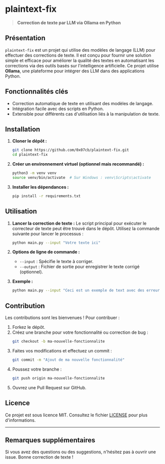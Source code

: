 # plaintext-fix
> **Correction de texte par LLM via Ollama en Python**

## Présentation

`plaintext-fix` est un projet qui utilise des modèles de langage (LLM) pour effectuer des corrections de texte. Il est conçu pour fournir une solution simple et efficace pour améliorer la qualité des textes en automatisant les corrections via des outils basés sur l'intelligence artificielle. Ce projet utilise **Ollama**, une plateforme pour intégrer des LLM dans des applications Python.

## Fonctionnalités clés

- Correction automatique de texte en utilisant des modèles de langage.
- Intégration facile avec des scripts en Python.
- Extensible pour différents cas d'utilisation liés à la manipulation de texte.

## Installation

1. **Cloner le dépôt :**
   ```bash
   git clone https://github.com/0x07cb/plaintext-fix.git
   cd plaintext-fix
   ```

2. **Créer un environnement virtuel (optionnel mais recommandé) :**
   ```bash
   python3 -m venv venv
   source venv/bin/activate  # Sur Windows : venv\Scripts\activate
   ```

3. **Installer les dépendances :**
   ```bash
   pip install -r requirements.txt
   ```

## Utilisation

1. **Lancer la correction de texte :**
   Le script principal pour exécuter le correcteur de texte peut être trouvé dans le dépôt. Utilisez la commande suivante pour lancer le processus :
   ```bash
   python main.py --input "Votre texte ici"
   ```

2. **Options de ligne de commande :**
   - `--input` : Spécifie le texte à corriger.
   - `--output` : Fichier de sortie pour enregistrer le texte corrigé (optionnel).

3. **Exemple :**
   ```bash
   python main.py --input "Ceci est un exemple de text avec des erreurs." --output corrected_text.txt
   ```

## Contribution

Les contributions sont les bienvenues ! Pour contribuer :

1. Forkez le dépôt.
2. Créez une branche pour votre fonctionnalité ou correction de bug :
   ```bash
   git checkout -b ma-nouvelle-fonctionnalite
   ```
3. Faites vos modifications et effectuez un commit :
   ```bash
   git commit -m "Ajout de ma nouvelle fonctionnalité"
   ```
4. Poussez votre branche :
   ```bash
   git push origin ma-nouvelle-fonctionnalite
   ```
5. Ouvrez une Pull Request sur GitHub.

## Licence

Ce projet est sous licence MIT. Consultez le fichier [LICENSE](LICENSE) pour plus d'informations.

---

## Remarques supplémentaires

Si vous avez des questions ou des suggestions, n'hésitez pas à ouvrir une issue. Bonne correction de texte !

